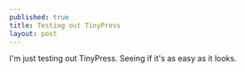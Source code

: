 ```yaml
---
published: true
title: Testing out TinyPress
layout: post
---
```

I'm just testing out TinyPress. Seeing if it's as easy as it looks.